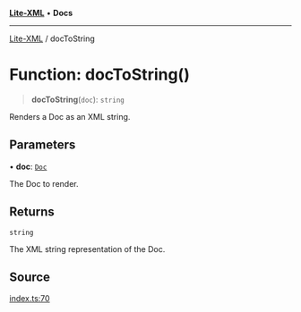 [**Lite-XML**](../README.md) • **Docs**

***

[Lite-XML](../globals.md) / docToString

# Function: docToString()

> **docToString**(`doc`): `string`

Renders a Doc as an XML string.

## Parameters

• **doc**: [`Doc`](../interfaces/Doc.md)

The Doc to render.

## Returns

`string`

The XML string representation of the Doc.

## Source

[index.ts:70](https://github.com/softcraft-development/lite-xml/blob/81307c9d4dca4226935ff16c3b4c98ed8b12225e/src/index.ts#L70)
